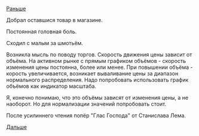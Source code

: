 [Раньше](2018.04.21.md)

Добрал оставшися товар в магазине.

Постоянная головная боль.

Сходил с малым за шмотьём.

Возникла мысль по поводу торгов.
Скорость движения цены зависит от объёма. На активном рынке с прямым графиком объёмов - скорость изменения цены постоянна, более или менее. При повышении объёма - корость увеличивается, возникает вываливание цены за диапазон нормального распределения.
Надо попробовать использовать график объёмов как индикатор масштаба.

Я, конечно понимаю, что это объёмы зависят от изменения цены, а не наоборот. Но для нормализации значений попробовать стоит.

После усилиннего чтения попёр "Глас Господа" от Станислава Лема.

[Дальше](2018.04.23.md)